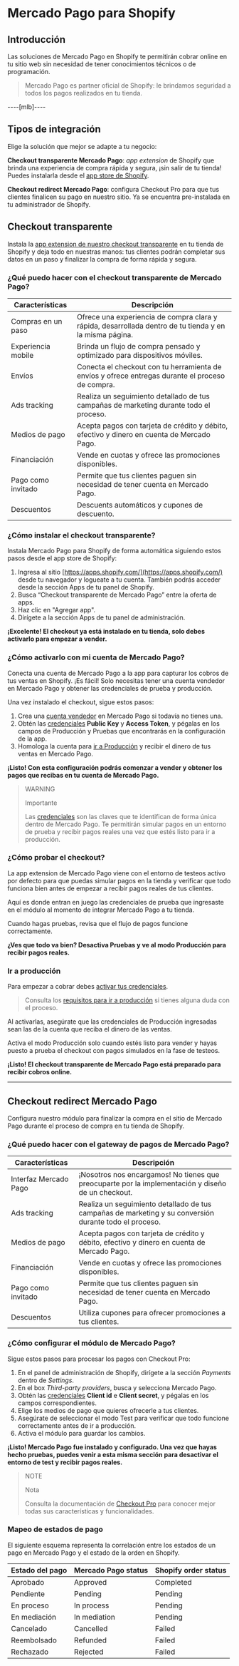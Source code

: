 # Mercado Pago para Shopify


## Introducción

Las soluciones de Mercado Pago en Shopify te permitirán cobrar online en tu sitio web sin necesidad de tener conocimientos técnicos o de programación.

> Mercado Pago es partner oficial de Shopify: le brindamos seguridad a todos los pagos realizados en tu tienda.

----[mlb]----
## Tipos de integración

Elige la solución que mejor se adapte a tu negocio:

__Checkout transparente Mercado Pago__: *app extension* de Shopify que brinda una experiencia de compra rápida y segura, ¡sin salir de tu tienda! Puedes instalarla desde el [app store de Shopify](https://apps.shopify.com/).

__Checkout redirect Mercado Pago__: configura Checkout Pro para que tus clientes finalicen su pago en nuestro sitio. Ya se encuentra pre-instalada en tu administrador de Shopify.

## Checkout transparente

Instala la [app extension de nuestro checkout transparente](https://apps.shopify.com/checkout-transparente) en tu tienda de Shopify y deja todo en nuestras manos: tus clientes podrán completar sus datos en un paso y finalizar la compra de forma rápida y segura.


### ¿Qué puedo hacer con el checkout transparente de Mercado Pago?

| Características | Descripción |
| --- | --- |
| Compras en un paso | Ofrece una experiencia de compra clara y rápida, desarrollada dentro de tu tienda y en la misma página. |
| Experiencia mobile | Brinda un flujo de compra pensado y optimizado para dispositivos móviles. |
| Envíos | Conecta el checkout con tu herramienta de envíos y ofrece entregas durante el proceso de compra. |
| Ads tracking | Realiza un seguimiento detallado de tus campañas de marketing durante todo el proceso. |
| Medios de pago | Acepta pagos con tarjeta de crédito y débito, efectivo y dinero en cuenta de Mercado Pago. |
| Financiación | Vende en cuotas y ofrece las promociones disponibles. |
| Pago como invitado | Permite que tus clientes paguen sin necesidad de tener cuenta en Mercado Pago. |
| Descuentos | Descuents automáticos y cupones de descuento. |


### ¿Cómo instalar el checkout transparente?

Instala Mercado Pago para Shopify de forma automática siguiendo estos pasos desde el app store de Shopify:

1. Ingresa al sitio [https://apps.shopify.com/](https://apps.shopify.com/) desde tu navegador y logueate a tu cuenta. También podrás acceder desde la sección Apps de tu panel de Shopify.
1. Busca “Checkout transparente de Mercado Pago” entre la oferta de apps.
1. Haz clic en "Agregar app".
1. Dirígete a la sección Apps de tu panel de administración.

**¡Excelente! El checkout ya está instalado en tu tienda, solo debes activarlo para empezar a vender.**


### ¿Cómo activarlo con mi cuenta de Mercado Pago?

Conecta una cuenta de Mercado Pago a la app para capturar los cobros de tus ventas en Shopify. ¡Es fácil! Solo necesitas tener una cuenta vendedor en Mercado Pago y obtener las credenciales de prueba y producción. 

Una vez instalado el checkout, sigue estos pasos:

1. Crea una [cuenta vendedor](https://www.mercadopago[FAKER][URL][DOMAIN]/registration-company?confirmation_url=https%3A%2F%2Fwww.mercadopago[FAKER][URL][DOMAIN]%2Fcomo-cobrar) en Mercado Pago si todavía no tienes una.
1. Obtén las [credenciales]([FAKER][CREDENTIALS][URL]) **Public Key** y **Access Token**, y pégalas en los campos de Producción y Pruebas que encontrarás en la configuración de la app.
1. Homologa la cuenta para [ir a Producción](https://www.mercadopago[FAKER][URL][DOMAIN]/developers/es/guides/payments/api/goto-production) y recibir el dinero de tus ventas en Mercado Pago.

**¡Listo! Con esta configuración podrás comenzar a vender y obtener los pagos que recibas en tu cuenta de Mercado Pago.**

> WARNING
>
> Importante
>
> Las [credenciales](https://www.mercadopago[FAKER][URL][DOMAIN]/developers/es/guides/faqs/credentials) son las claves que te identifican de forma única dentro de Mercado Pago. Te permitirán simular pagos en un entorno de prueba y recibir pagos reales una vez que estés listo para ir a producción.


### ¿Cómo probar el checkout?

La app extension de Mercado Pago viene con el entorno de testeos activo por defecto para que puedas simular pagos en la tienda y verificar que todo funciona bien antes de empezar a recibir pagos reales de tus clientes. 
 
Aquí es donde entran en juego las credenciales de prueba que ingresaste en el módulo al momento de integrar Mercado Pago a tu tienda.

Cuando hagas pruebas, revisa que el flujo de pagos funcione correctamente. 

**¿Ves que todo va bien? Desactiva Pruebas y ve al modo Producción para recibir pagos reales.**


### Ir a producción

Para empezar a cobrar debes [activar tus credenciales]([FAKER][CREDENTIALS][URL]).

> Consulta los [requisitos para ir a producción](https://www.mercadopago[FAKER][URL][DOMAIN]/developers/es/guides/payments/api/goto-production) si tienes alguna duda con el proceso.

Al activarlas, asegúrate que las credenciales de Producción ingresadas sean las de la cuenta que reciba el dinero de las ventas. 

Activa el modo Producción solo cuando estés listo para vender y hayas puesto a prueba el checkout con pagos simulados en la fase de testeos. 

**¡Listo! El checkout transparente de Mercado Pago está preparado para recibir cobros online.**

------------


## Checkout redirect Mercado Pago

Configura nuestro módulo para finalizar la compra en el sitio de Mercado Pago durante el proceso de compra en tu tienda de Shopify.


### ¿Qué puedo hacer con el gateway de pagos de Mercado Pago?

| Características | Descripción |
| --- | --- |
| Interfaz Mercado Pago | ¡Nosotros nos encargamos! No tienes que preocuparte por la implementación y diseño de un checkout. |
| Ads tracking | Realiza un seguimiento detallado de tus campañas de marketing y su conversión durante todo el proceso. |
| Medios de pago | Acepta pagos con tarjeta de crédito y débito, efectivo y dinero en cuenta de Mercado Pago. |
| Financiación | Vende en cuotas y ofrece las promociones disponibles. |
| Pago como invitado | Permite que tus clientes paguen sin necesidad de tener cuenta en Mercado Pago. |
| Descuentos | Utiliza cupones para ofrecer promociones a tus clientes. |


### ¿Cómo configurar el módulo de Mercado Pago?

Sigue estos pasos para procesar los pagos con Checkout Pro:

1. En el panel de administración de Shopify, dirígete a la sección *Payments* dentro de *Settings*.
1. En el box *Third-party providers*, busca y selecciona Mercado Pago.
1. Obtén las [credenciales]([FAKER][CREDENTIALS][URL]) **Client id** e **Client secret**, y pégalas en los campos correspondientes.
1. Elige los medios de pago que quieres ofrecerle a tus clientes.
1. Asegúrate de seleccionar el modo Test para verificar que todo funcione correctamente antes de ir a producción.
1. Activa el módulo para guardar los cambios.

**¡Listo! Mercado Pago fue instalado y configurado. Una vez que hayas hecho pruebas, puedes venir a esta misma sección para desactivar el entorno de test y recibir pagos reales.**

> NOTE
>
> Nota
>
> Consulta la documentación de [Checkout Pro](https://www.mercadopago[FAKER][URL][DOMAIN]/developers/es/guides/payments/web-payment-checkout/introduction) para conocer mejor todas sus características y funcionalidades.


### Mapeo de estados de pago

El siguiente esquema representa la correlación entre los estados de un pago en Mercado Pago y el estado de la orden en Shopify.

| Estado del pago | Mercado Pago status | Shopify order status |
| --- | --- | --- |
| Aprobado | Approved | Completed |
| Pendiente | Pending | Pending |
| En proceso | In process | Pending |
| En mediación | In mediation | Pending |
| Cancelado | Cancelled | Failed |
| Reembolsado | Refunded | Failed |
| Rechazado | Rejected | Failed |
